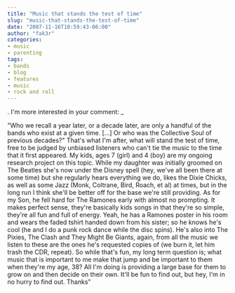 ```yaml
---
title: "Music that stands the test of time"
slug: "music-that-stands-the-test-of-time"
date: "2007-11-16T10:59:43-06:00"
author: "fak3r"
categories:
- music
- parenting
tags:
- bands
- blog
- features
- music
- rock and roll
---
```


. I'm more interested in your comment: _


"Who we recall a year later, or a decade later, are only a handful of the bands who exist at a given time. [...] Or who was the Collective Soul of previous decades?"
That's what I'm after, what will stand the test of time, free to be judged by unbiased listeners who can't tie the music to the time that it first appeared. My kids, ages 7 (girl) and 4 (boy) are my ongoing research project on this topic. While my daughter was initially groomed on The Beatles she's now under the Disney spell (hey, we've all been there at some time) but she regularly hears everything we do, likes the Dixie Chicks, as well as some Jazz (Monk, Coltrane, Bird, Roach, et al) at times, but in the long run I think she'll be better off for the base we're still providing. As for my Son, he fell hard for The Ramones early with almost no prompting. It makes perfect sense, they're basically kids songs in that they're so simple, they're all fun and full of energy. Yeah, he has a Ramones poster in his room and wears the faded tshirt handed down from his sister; so he knows he's cool (he and I do a punk rock dance while the disc spins). He's also into The Pixies, The Clash and They Might Be Giants, again, from all the music we listen to these are the ones he's requested copies of (we burn it, let him trash the CDR, repeat). So while that's fun, my long term question is; what music that is important to me make that jump and be important to them when they're my age, 38? All I'm doing is providing a large base for them to grow on and then decide on their own. It'll be fun to find out, but hey, I'm in no hurry to find out. Thanks"
